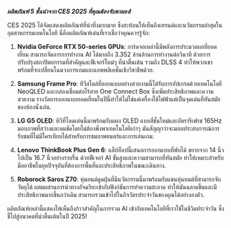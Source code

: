 
***ผลิตภัณฑ์ 5 ชั้นนำจาก CES 2025 ที่คุณต้องจับตามอง!***

CES 2025 ได้จัดแสดงผลิตภัณฑ์ที่น่าทึ่งมากมาย ซึ่งสะท้อนให้เห็นถึงเทรนด์และนวัตกรรมล่าสุดในอุตสาหกรรมเทคโนโลยี นี่คือผลิตภัณฑ์เด่นที่เราเชื่อว่าคุณควรรู้จัก:

1. **Nvidia GeForce RTX 50-series GPUs**: การ์ดจอเหล่านี้มีพลังการประมวลผลที่ยอดเยี่ยม สามารถจัดการการทำงาน AI ได้มากถึง 3.352 ล้านล้านการทำงานต่อวินาที ด้วยการปรับปรุงสถาปัตยกรรมที่สำคัญและฟีเจอร์ใหม่ๆ ที่น่าตื่นเต้น รวมถึง DLSS 4 ทำให้พวกเขาพร้อมที่จะเปลี่ยนโฉมวงการเกมและแอพพลิเคชั่นเชิงวิชาชีพด้วย.

2. **Samsung Frame Pro**: ทีวีสไตล์ที่ออกแบบอย่างสวยงามนี้ได้รับการอัปเกรดด้วยเทคโนโลยี NeoQLED และกล่องเชื่อมต่อไร้สาย One Connect Box ซึ่งเพิ่มประสิทธิภาพและความสวยงาม รางวัลการออกแบบยอดเยี่ยมในปีนี้ทำให้ไม่ใช่แค่เครื่องใช้ไฟฟ้าแต่เป็นจุดเด่นที่ทันสมัยของห้องนั่งเล่น.

3. **LG G5 OLED**: ทีวีที่โดดเด่นนี้มาพร้อมกับแผง OLED แบบสี่ชั้นใหม่และอัตรารีเฟรช 165Hz มอบภาพที่สว่างและคมชัดโดยไม่ต้องพึ่งพาเทคโนโลยีเก่าๆ มันสัญญาว่าจะมอบประสบการณ์การรับชมที่ไม่มีใครเทียบได้สำหรับการชมภาพยนตร์และการเล่นเกม.

4. **Lenovo ThinkBook Plus Gen 6**: แล็ปท็อปนี้เสนอการออกแบบที่พับได้ ขยายจาก 14 นิ้วไปเป็น 16.7 นิ้วอย่างราบรื่น ด้วยฟีเจอร์ AI ขั้นสูงและความสามารถที่ทันสมัย ทำให้เหมาะสำหรับมืออาชีพในยุคปัจจุบันที่ต้องการพื้นที่และประสิทธิภาพในขณะเดินทาง.

5. **Roborock Saros Z70**: หุ่นยนต์ดูดฝุ่นที่มีนวัตกรรมนี้มาพร้อมกับแขนหุ่นยนต์ที่สามารถจับวัตถุได้ ผสมผสานการนำทางอัจฉริยะเข้ากับฟังก์ชันการทำความสะอาด ทำให้มันฉลาดขึ้นและมีประสิทธิภาพมากขึ้นกว่าเดิม สามารถรวมเข้าไปในกิจวัตรประจำวันของคุณได้อย่างลงตัว.

ผลิตภัณฑ์เหล่านี้แสดงให้เห็นถึงก้าวสำคัญในการรวม AI เข้ากับเทคโนโลยีที่เราใช้ในชีวิตประจำวัน ซึ่งชี้ไปสู่อนาคตที่น่าตื่นเต้นในปี 2025! 
